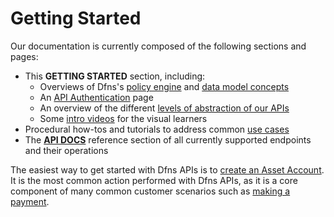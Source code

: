 # Getting Started

Our documentation is currently composed of the following sections and pages:

* This **GETTING STARTED** section, including:
  * Overviews of Dfns's [policy engine](PolicyEngineIntro.md) and [data model concepts](DataModelConcepts.md)
  * An [API Authentication](authentication-authorization.md) page
  * An overview of the different [levels of abstraction of our APIs](DfnsAPIAbstractionLevels.md)
  * Some [intro videos](Videos.md) for the visual learners
* Procedural how-tos and tutorials to address common [use cases](broken-reference)
* The [**API DOCS**](../api-docs/) reference section of all currently supported endpoints and their operations

The easiest way to get started with Dfns APIs is to [create an Asset Account](<../use-cases/Asset Accounts/CreateAssetAccount.md>). It is the most common action performed with Dfns APIs, as it is a core component of many common customer scenarios such as [making a payment](../use-cases/Payments/InitiatePayment.md).
